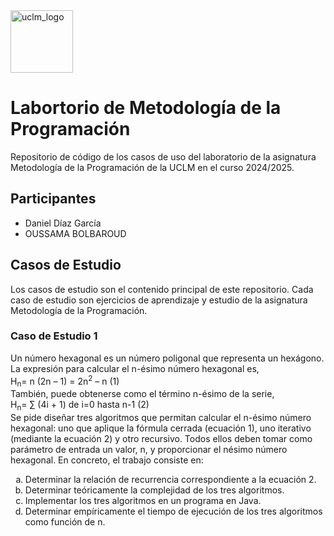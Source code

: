 <img src="https://upload.wikimedia.org/wikipedia/commons/thumb/f/f1/LogoUCLM.jpg/270px-LogoUCLM.jpg" alt="uclm_logo" witdh=25 height=100>
<h1>Labortorio de Metodología de la Programación</h1>
<p>Repositorio de código de los casos de uso del laboratorio de la asignatura Metodología de la Programación de la UCLM en el curso 2024/2025.</p>
<h2>Participantes</h2>
<ul>
  <li>Daniel Díaz García</li>
  <li>OUSSAMA BOLBAROUD</li>
</ul>
<p>
  <h2>Casos de Estudio</h2>
  <p>Los casos de estudio son el contenido principal de este repositorio. Cada caso de estudio son ejercicios de aprendizaje y estudio de la asignatura Metodología de la Programación.</p>
  <h3>Caso de Estudio 1</h3>
  <p>
    Un número hexagonal es un número poligonal que representa un hexágono. La expresión para calcular el n-ésimo número hexagonal es,<br>
    H<sub>n</sub>= n (2n – 1) = 2n<sup>2</sup> – n     (1)<br>
También, puede obtenerse como el término n-ésimo de la serie,<br>
    H<sub>n</sub>= ∑ (4i + 1) de i=0 hasta n-1     (2)<br>
Se pide diseñar tres algoritmos que permitan calcular el n-ésimo número hexagonal: uno que aplique la fórmula cerrada (ecuación 1), uno iterativo (mediante la ecuación 2) y otro recursivo. Todos ellos deben tomar como parámetro de entrada un valor, n, y proporcionar el nésimo número hexagonal. En concreto, el trabajo consiste en: 
    <ol type="a">
      <li>Determinar la relación de recurrencia correspondiente a la ecuación 2.</li>
      <li>Determinar teóricamente la complejidad de los tres algoritmos.</li>
      <li>Implementar los tres algoritmos en un programa en Java.</li>
      <li>Determinar empíricamente el tiempo de ejecución de los tres algoritmos como función de n.</li>
    </ol>
  </p>
</p>
